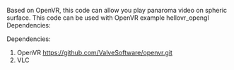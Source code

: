 Based on OpenVR, this code can allow you play panaroma video on spheric surface. 
This code can be used with OpenVR example hellovr_opengl Dependencies:

Dependencies:
1. OpenVR https://github.com/ValveSoftware/openvr.git
2. VLC
